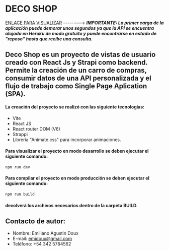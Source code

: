 # DECO SHOP

<a href="https://decoshop.site/"> ENLACE PARA VISUALIZAR</a>  --------> ***IMPORTANTE: La primer carga de la aplicación puede demorar unos segundos ya que la API se encuentra alojada en Heroku de modo gratuito y puede encontrarse en estado de "reposo" hasta que recibe una consulta.***

## Deco Shop es un proyecto de vistas de usuario creado con React Js y Strapi como backend. Permite la creación de un carro de compras, consumir datos de una API personalizada y el flujo de trabajo como Single Page Aplication (SPA).

#### La creación del proyecto se realizó con las siguiente tecnologías: 

- Vite
- React JS
- React router DOM (V6)
- Strappi
- Librería "Animate.css" para incorporar animaciones.

#### Para visualizar el proyecto en modo desarrollo se deben ejecutar el siguiente comando:

<code>npm run dev</code>

#### Para compilar el proyecto en modo producción se deben ejecutar el siguiente comando:

<code>npm run build</code>
#### devolverá los archivos necesarios dentro de la carpeta BUILD.

## Contacto de autor:
- Nombre: Emiliano Agustin Doux
- E-mail: emidoux@gmail.com
- Teléfono: +54 342 5784562
